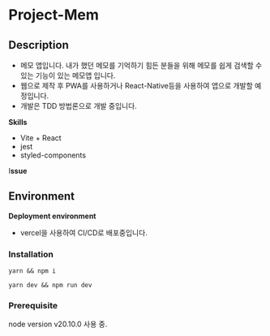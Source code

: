 # Project-Mem

## **Description**

- 메모 앱입니다. 내가 했던 메모를 기억하기 힘든 분들을 위해 메모를 쉽게 검색할 수 있는 기능이 있는 메모앱 입니다.
- 웹으로 제작 후 PWA를 사용하거나 React-Native등을 사용하여 앱으로 개발할 예정입니다.
- 개발은 TDD 방법론으로 개발 중입니다.

**Skills**

- Vite + React
- jest
- styled-components

I**ssue**

## **Environment**

**Deployment environment**

- vercel을 사용하여 CI/CD로 배포중입니다.

### **Installation**

```
yarn && npm i
```

```
yarn dev && npm run dev
```

### **Prerequisite**

node version v20.10.0 사용 중.
